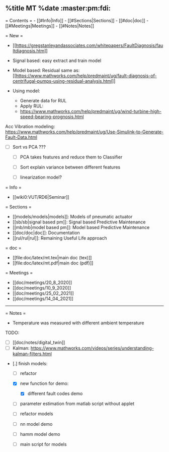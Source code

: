 %title MT
%date
:master:pm:fdi:
----
= Contents =
    - [[#Info|Info]]
    - [[#Sections|Sections]]
    - [[#doc|doc]]
    - [[#Meetings|Meetings]]
    - [[#Notes|Notes]]

= New =
- [[https://gregstanleyandassociates.com/whitepapers/FaultDiagnosis/faultdiagnosis.htm]]

- Signal based: easy extract and train model
- Model based: Residual same as:
[[https://www.mathworks.com/help/predmaint/ug/fault-diagnosis-of-centrifugal-pumps-using-residual-analysis.html]]
- Using model:
    - Generate data for RUL
    - Apply RUL:
    - https://www.mathworks.com/help/predmaint/ug/wind-turbine-high-speed-bearing-prognosis.html

Acc Vibration modeling:
https://www.mathworks.com/help/predmaint/ug/Use-Simulink-to-Generate-Fault-Data.html

* [ ] Sort vs PCA ???
    * [ ] PCA takes features and reduce them to Classifier
    * [ ] Sort explain variance between different features
    * [ ] linearization model?


= Info =
- [[wiki0:VUT/RD6|Seminar]]
 
= Sections =
- [[models/models|models]]: Models of pneumatic actuator
- [[sb/sb|signal based pm]]: Signal based Predictive Maintenance
- [[mb/mb|model based pm]]: Model based Predictive Maintenance
- [[doc/doc|doc]]: Documentation
- [[rul/rul|rul]]: Remaining Useful Life approach

= doc =
- [[file:doc/latex/mt.tex|main doc (tex)]]
- [[file:doc/latex/mt.pdf|main doc (pdf)]]

= Meetings =
- [[doc/meetings/20_8_2020]]
- [[doc/meetings/10_9_2020]]
- [[doc/meetings/25_02_2021]]
- [[doc/meetings/14_04_2021]]


----

= Notes =
- Temperature was measured with different ambient temperature 

TODO:

* [ ] [[doc/notes/digital_twin]]
* [ ] Kalman: https://www.mathworks.com/videos/series/understanding-kalman-filters.html

* [.] finish models:
    * [ ] refactor
    * [X] new function for demo:
        * [X] different fault codes demo
    * [ ] parameter estimation from matlab script without applet
    * [ ] refactor models
    * [ ] nn model demo
    * [ ] hamm model demo
    * [ ] main script for models


